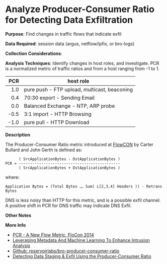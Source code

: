 # Analyze Producer-Consumer Ratio for Detecting Data Exfiltration

**Purpose**: Find changes in traffic flows that indicate exfil

**Data Required**: session data (argus, netflow/ipfix, or bro-logs)

**Collection Considerations**: 

**Analysis Techniques**: Identify changes in host roles, and investigate. PCR is
a normalized metric of traffic ratios and from a host ranging from -1 to 1. 

|  PCR | host role |
| ---: | --------- |
|  1.0 | pure push - FTP upload, multicast, beaconing |
|  0.4 | 70:30 export - Sending Email |
|  0.0 | Balanced Exchange - NTP, ARP probe |
| -0.5 | 3:1 import - HTTP Browsing |
| -1.0 | pure pull - HTTP Download |
    
**Description**

The Producer-Consumer Ratio metric introduced at [FlowCON](http://qosient.com/argus/presentations/Argus.FloCon.2014.PCR.Presentation.pdf) by Carter Bullard and John Gerth is defined as:

          ( SrcApplicationBytes - DstApplicationBytes )
    PCR = ---------------------------------------------
          ( SrcApplicationBytes + DstApplicationBytes )

where:

    Application Bytes = (Total Bytes ⎼ Sum( L[2,3,4] Headers )) - Retrans Bytes

DNS is less noisy than HTTP for this metric, and is a possible exfil channel. A
positive shift in PCR for DNS traffic may indicate DNS Exfil.


**Other Notes**


**More Info**

- [PCR - A New Flow Metric, FloCon 2014](http://qosient.com/argus/presentations/Argus.FloCon.2014.PCR.Presentation.pdf)
- [Leveraging Metadata And Machine Learning To Enhance Intrusion Analysis](http://spotidoc.com/doc/367670/leveraging-metadata-and-machine-learning)
- [Github: reservoirlabs/bro-producer-consumer-ratio](https://github.com/reservoirlabs/bro-producer-consumer-ratio)
- [Detecting Data Staging & Exfil Using the Producer-Consumer Ratio](http://detect-respond.blogspot.com/2016/09/detecting-data-staging-exfil-using-PCR-shift.html)
